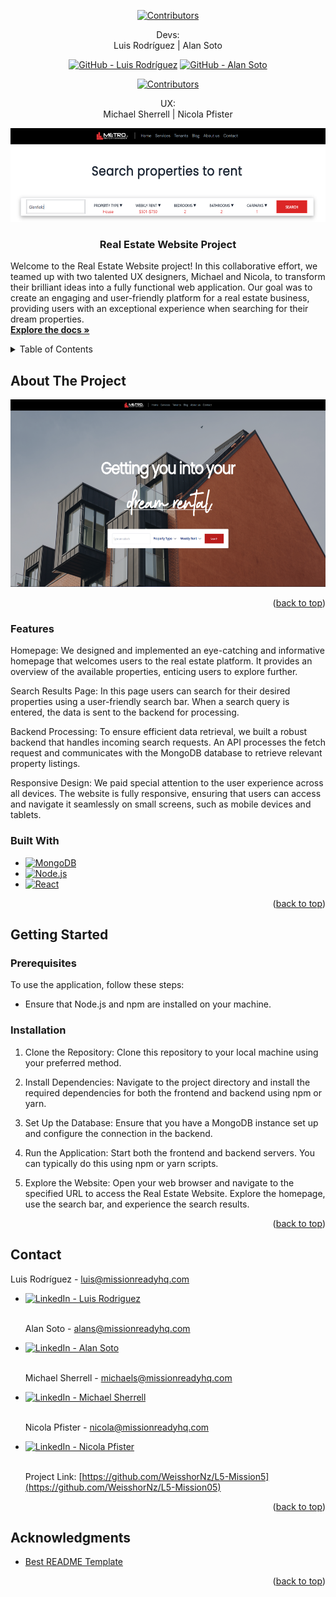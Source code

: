 <a name="readme-top"></a>

<!-- PROJECT LOGO -->

<div align="center">


<!-- PROJECT SHIELDS -->

[![Contributors][contributors-shield]][contributors-url]

Devs:<br />
Luis Rodríguez | Alan Soto <br />

[![GitHub - Luis Rodríguez][Github.logo]][luis-github-url] [![GitHub - Alan Soto][Github.logo]][alan-github-url]

[![Contributors][contributors-shield]][contributors-url]

UX: <br />
Michael Sherrell | Nicola Pfister

  <a href="https://github.com/WeisshorNz/L5-Mission05">
  <img src="./frontend/src/components/assets/images/banner2.png" alt="Banner" width="800" height="150">
  </a>
<h3 align="center">Real Estate Website Project</h3>

  <p align="left">
  Welcome to the Real Estate Website project! In this collaborative effort, we teamed up with two talented UX designers, Michael and Nicola, to transform their brilliant ideas into a fully functional web application. Our goal was to create an engaging and user-friendly platform for a real estate business, providing users with an exceptional experience when searching for their dream properties. 
    <br />
    <a href="https://github.com/WeisshorNz/L5-Mission05"><strong>Explore the docs »</strong></a>

  </p>
</div>

<!-- TABLE OF CONTENTS -->
<details>
  <summary>Table of Contents</summary>
  <ol>
    <li>
      <a href="#about-the-project">About The Project</a>
      <ul>
        <li><a href="#built-with">Built With</a></li>
      </ul>
    </li>
    <li>
      <a href="#getting-started">Getting Started</a>
      <ul>
        <li><a href="#prerequisites">Prerequisites</a></li>
        <li><a href="#installation">Installation</a></li>
      </ul>
    </li>
    <li><a href="#contact">Contact</a></li>
    <li><a href="#acknowledgments">Acknowledgments</a></li>
  </ol>
</details>

<!-- ABOUT THE PROJECT -->

## About The Project

<img src="./frontend/src/components/assets/images/logo5.png" alt="Logo" width="1000" height="300">

<p align="right">(<a href="#readme-top">back to top</a>)</p>

### Features

Homepage: We designed and implemented an eye-catching and informative homepage that welcomes users to the real estate platform. It provides an overview of the available properties, enticing users to explore further.

Search Results Page: In this page users can search for their desired properties using a user-friendly search bar. When a search query is entered, the data is sent to the backend for processing.

Backend Processing: To ensure efficient data retrieval, we built a robust backend that handles incoming search requests. An API processes the fetch request and communicates with the MongoDB database to retrieve relevant property listings.

Responsive Design: We paid special attention to the user experience across all devices. The website is fully responsive, ensuring that users can access and navigate it seamlessly on small screens, such as mobile devices and tablets.

### Built With

- [![MongoDB][MongoDB.logo]][MongoDB-url]
- [![Node.js][Node.js.logo]][Nodejs-url]
- [![React][React.js]][React-url]

<p align="right">(<a href="#readme-top">back to top</a>)</p>

<!-- GETTING STARTED -->

## Getting Started

### Prerequisites

To use the application, follow these steps:

- Ensure that Node.js and npm are installed on your machine.

### Installation

1. Clone the Repository: Clone this repository to your local machine using your preferred method.
2. Install Dependencies: Navigate to the project directory and install the required dependencies for both the frontend and backend using npm or yarn.

3. Set Up the Database: Ensure that you have a MongoDB instance set up and configure the connection in the backend.

4. Run the Application: Start both the frontend and backend servers. You can typically do this using npm or yarn scripts.

5. Explore the Website: Open your web browser and navigate to the specified URL to access the Real Estate Website. Explore the homepage, use the search bar, and experience the search results.

<p align="right">(<a href="#readme-top">back to top</a>)</p>

<!-- CONTACT -->

## Contact

Luis Rodríguez - luis@missionreadyhq.com

- [![LinkedIn - Luis Rodriguez][linkedin-shield]][luis-linkedin-url]
  <br></br>

  Alan Soto - alans@missionreadyhq.com

- [![LinkedIn - Alan Soto][linkedin-shield]][alan-linkedin-url]
  <br></br>

  Michael Sherrell - michaels@missionreadyhq.com

- [![LinkedIn - Michael Sherrell][linkedin-shield]][michael-linkedin-url]
  <br></br>

  Nicola Pfister - nicola@missionreadyhq.com

- [![LinkedIn - Nicola Pfister][linkedin-shield]][nicola-linkedin-url]
  <br></br>

  Project Link: [https://github.com/WeisshorNz/L5-Mission5](https://github.com/WeisshorNz/L5-Mission05)

<p align="right">(<a href="#readme-top">back to top</a>)</p>

<!-- ACKNOWLEDGMENTS -->

## Acknowledgments

- [Best README Template](https://github.com/othneildrew/Best-README-Template/tree/master)

<p align="right">(<a href="#readme-top">back to top</a>)</p>

<!-- MARKDOWN LINKS & IMAGES -->

[contributors-shield]: https://img.shields.io/github/contributors/WeisshorNz/L5-Mission2.svg?style=for-the-badge
[contributors-url]: https://github.com/WeisshorNz/L5-Mission05/graphs/contributors
[linkedin-shield]: https://img.shields.io/badge/-LinkedIn-black.svg?style=for-the-badge&logo=linkedin&colorB=555
[Github.logo]: https://img.shields.io/badge/GitHub-100000?style=for-the-badge&logo=github&logoColor=white
[luis-github-url]: https://github.com/WeisshorNz
[alan-github-url]: https://github.com/AlanISoto
[luis-linkedin-url]: www.linkedin.com/in/luis-rodríguez-4b4678290
[alan-linkedin-url]: https://www.linkedin.com/in/alan-ivan-soto-871630224/
[michael-linkedin-url]: https://www.linkedin.com/in/michael-sherrell-37402250/
[nicola-linkedin-url]: https://www.linkedin.com/in/nicola-pfister/
[product-screenshot]: images/screenshot.png
[React.js]: https://img.shields.io/badge/React-20232A?style=for-the-badge&logo=react&logoColor=61DAFB
[React-url]: https://reactjs.org/
[Nodejs-url]: https://nodejs.org/en
[Node.js.logo]: https://img.shields.io/badge/Node.js-43853D?style=for-the-badge&logo=node.js&logoColor=white
[Azure-url]: https://azure.microsoft.com/en-us
[Azure.logo]: https://img.shields.io/badge/Azure-0078D4?style=for-the-badge&logo=microsoftazure&logoColor=white
[MongoDB-url]: https://www.mongodb.com/
[MongoDB.logo]: https://img.shields.io/badge/MongoDB-4EA94B?style=for-the-badge&logo=mongodb&logoColor=white